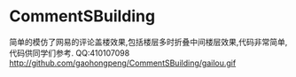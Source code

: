 # CommentSBuilding
简单的模仿了网易的评论盖楼效果,包括楼层多时折叠中间楼层效果,代码非常简单,代码供同学们参考.
QQ:410107098
http://github.com/gaohongpeng/CommentSBuilding/gailou.gif
